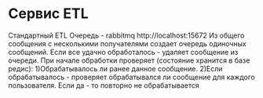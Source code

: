 # Сервис ETL
Стандартный ETL
Очередь - rabbitmq http://localhost:15672
Из общего сообщения с несколькими получателями создает очередь одиночных сообщений. Если все удачно обработалось - 
удаляет сообщение из очереди. 
При начале обработки проверяет (состояние хранится в базе редис): 
1)Обрабатывалось ли ранее данное сообщение.
2)Если обрабатывалось - проверяет обрабатывался ли сообщение для каждого пользователя. Если да - то повторно не обрабатывается

